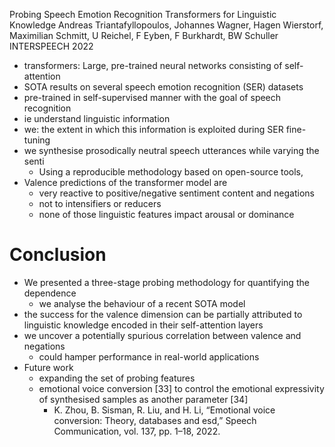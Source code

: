 Probing Speech Emotion Recognition Transformers for Linguistic Knowledge
Andreas Triantafyllopoulos, Johannes Wagner, Hagen Wierstorf, 
  Maximilian Schmitt, U Reichel, F Eyben, F Burkhardt, BW Schuller
INTERSPEECH 2022

* transformers: Large, pre-trained neural networks consisting of self-attention
* SOTA results on several speech emotion recognition (SER) datasets
* pre-trained in self-supervised manner with the goal of speech recognition 
* ie understand linguistic information
* we: the extent in which this information is exploited during SER fine-tuning
* we synthesise prosodically neutral speech utterances while varying the senti
  * Using a reproducible methodology based on open-source tools, 
* Valence predictions of the transformer model are 
  * very reactive to positive/negative sentiment content and negations
  * not to intensifiers or reducers
  * none of those linguistic features impact arousal or dominance

# Conclusion

* We presented a three-stage probing methodology for quantifying the dependence
  * we analyse the behaviour of a recent SOTA model
* the success for the valence dimension can be partially attributed to
  linguistic knowledge encoded in their self-attention layers
* we uncover a potentially spurious correlation between valence and negations
  * could hamper performance in real-world applications
* Future work
  * expanding the set of probing features
  * emotional voice conversion [33] to control the emotional expressivity of
    synthesised samples as another parameter [34]
    * K. Zhou, B. Sisman, R. Liu, and H. Li, 
      “Emotional voice conversion: Theory, databases and esd,” 
      Speech Communication, vol. 137, pp. 1–18, 2022.
